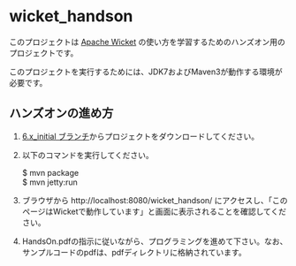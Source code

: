 wicket_handson
==============

このプロジェクトは [Apache Wicket](http://wicket.apache.org/) の使い方を学習するためのハンズオン用のプロジェクトです。

このプロジェクトを実行するためには、JDK7およびMaven3が動作する環境が必要です。


## ハンズオンの進め方

1. [6.x_initial ブランチ](https://github.com/gishi-yama/wicket_handson/tree/6.x_initial)からプロジェクトをダウンロードしてください。
1. 以下のコマンドを実行してください。

	$ mvn package  
	$ mvn jetty:run

1. ブラウザから http://localhost:8080/wicket_handson/ にアクセスし、「このページはWicketで動作しています」と画面に表示されることを確認してください。
1. HandsOn.pdfの指示に従いながら、プログラミングを進めて下さい。なお、サンプルコードのpdfは、pdfディレクトリに格納されています。
